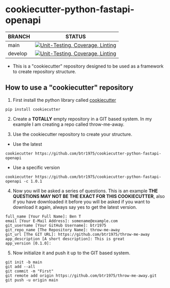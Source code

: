 # cookiecutter-python-fastapi-openapi

| BRANCH | STATUS |
| ------ |--------|
| main | [![Unit-Testing, Coverage, Linting](https://github.com/btr1975/cookiecutter-python-fastapi-openapi/actions/workflows/test-bake.yml/badge.svg?branch=main)](https://github.com/btr1975/cookiecutter-python-fastapi-openapi/actions/workflows/test-bake.yml) |
| develop | [![Unit-Testing, Coverage, Linting](https://github.com/btr1975/cookiecutter-python-fastapi-openapi/actions/workflows/test-bake.yml/badge.svg?branch=develop)](https://github.com/btr1975/cookiecutter-python-fastapi-openapi/actions/workflows/test-bake.yml) |

* This is a "cookiecutter" repository designed to be used as a framework to create repository structure.

## How to use a "cookiecutter" repository

1. First install the python library called [cookiecutter](https://cookiecutter.readthedocs.io/en/stable/)

```text
pip install cookiecutter
```

2. Create a **TOTALLY** empty repository in a GIT based system.  In my example I am creating a repo called
   throw-me-away.

3. Use the cookiecutter repository to create your structure.

* Use the latest

```text
cookiecutter https://github.com/btr1975/cookiecutter-python-fastapi-openapi
```

* Use a specific version

```text
cookiecutter https://github.com/btr1975/cookiecutter-python-fastapi-openapi -c 1.0.1
```

4. Now you will be asked a series of questions. This is an example
   **THE QUESTIONS MAY NOT BE THE EXACT FOR THIS COOKIECUTTER**, also if you have downloaded it before
   you will be asked if you want to download it again, always say yes to get the latest version.

```text
full_name [Your Full Name]: Ben T
email [Your E-Mail Address]: somename@example.com
git_username [Your GitHub Username]: btr1975
git_repo_name [The Repository Name]: throw-me-away
git_url [The GIT URL]: https://github.com/btr1975/throw-me-away
app_description [A short description]: This is great
app_version [0.1.0]: 
```

5. Now initialize it and push it up to the GIT based system.

```text
git init -b main
git add --all
git commit -m "First"
git remote add origin https://github.com/btr1975/throw-me-away.git
git push -u origin main
```
